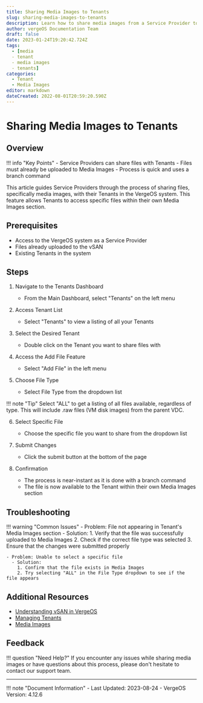 ```yaml
---
title: Sharing Media Images to Tenants
slug: sharing-media-images-to-tenants
description: Learn how to share media images from a Service Provider to Tenants in the VergeOS system.
author: vergeOS Documentation Team
draft: false
date: 2023-01-24T19:20:42.724Z
tags:
  - [media
  - tenant
  - media images
  - tenants]
categories:
  - Tenant
  - Media Images
editor: markdown
dateCreated: 2022-08-01T20:59:20.590Z
---
```


# Sharing Media Images to Tenants

## Overview

!!! info "Key Points"
    - Service Providers can share files with Tenants
    - Files must already be uploaded to Media Images
    - Process is quick and uses a branch command

This article guides Service Providers through the process of sharing files, specifically media images, with their Tenants in the VergeOS system. This feature allows Tenants to access specific files within their own Media Images section.

## Prerequisites

- Access to the VergeOS system as a Service Provider
- Files already uploaded to the vSAN
- Existing Tenants in the system

## Steps

1. Navigate to the Tenants Dashboard
   - From the Main Dashboard, select "Tenants" on the left menu

2. Access Tenant List
   - Select "Tenants" to view a listing of all your Tenants

3. Select the Desired Tenant
   - Double click on the Tenant you want to share files with

4. Access the Add File Feature
   - Select "Add File" in the left menu

5. Choose File Type
   - Select File Type from the dropdown list
   
!!! note "Tip"
    Select "ALL" to get a listing of all files available, regardless of type. This will include .raw files (VM disk images) from the parent VDC.

6. Select Specific File
   - Choose the specific file you want to share from the dropdown list

7. Submit Changes
   - Click the submit button at the bottom of the page

8. Confirmation
   - The process is near-instant as it is done with a branch command
   - The file is now available to the Tenant within their own Media Images section

## Troubleshooting

!!! warning "Common Issues"
    - Problem: File not appearing in Tenant's Media Images section
      - Solution: 
        1. Verify that the file was successfully uploaded to Media Images
        2. Check if the correct file type was selected
        3. Ensure that the changes were submitted properly

    - Problem: Unable to select a specific file
      - Solution: 
        1. Confirm that the file exists in Media Images
        2. Try selecting "ALL" in the File Type dropdown to see if the file appears

## Additional Resources

- [Understanding vSAN in VergeOS](/docs/product-guide/uploadingtovSAN/)
- [Managing Tenants](/docs/product-guide/createtenants/)
- [Media Images](/docs/product-guide/mediaimages-overview)

## Feedback

!!! question "Need Help?"
    If you encounter any issues while sharing media images or have questions about this process, please don't hesitate to contact our support team.

---

!!! note "Document Information"
    - Last Updated: 2023-08-24
    - VergeOS Version: 4.12.6

